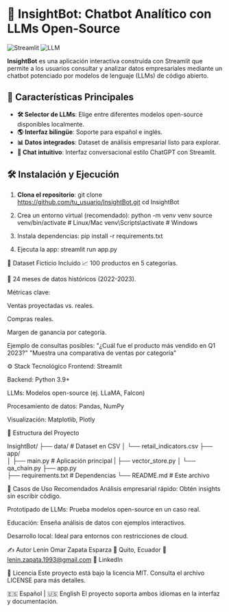 # 🚀 InsightBot: Chatbot Analítico con LLMs Open-Source

![Streamlit](https://img.shields.io/badge/Streamlit-FF4B4B?style=for-the-badge&logo=Streamlit&logoColor=white)
![LLM](https://img.shields.io/badge/LLM-Open_Source-7F52FF?style=for-the-badge)

**InsightBot** es una aplicación interactiva construida con Streamlit que permite a los usuarios consultar y analizar datos empresariales mediante un chatbot potenciado por modelos de lenguaje (LLMs) de código abierto.

## 🌟 Características Principales

- **🛠️ Selector de LLMs**: Elige entre diferentes modelos open-source disponibles localmente.
- **🌎 Interfaz bilingüe**: Soporte para español e inglés.
- **📊 Datos integrados**: Dataset de análisis empresarial listo para explorar.
- **💬 Chat intuitivo**: Interfaz conversacional estilo ChatGPT con Streamlit.

## 🛠️ Instalación y Ejecución

1. **Clona el repositorio**:
   git clone https://github.com/tu_usuario/InsightBot.git
   cd InsightBot


2. Crea un entorno virtual (recomendado):
   python -m venv venv
   source venv/bin/activate  # Linux/Mac
   venv\Scripts\activate    # Windows

3. Instala dependencias:
   pip install -r requirements.txt

4. Ejecuta la app:
   streamlit run app.py

📂 Dataset Ficticio Incluido
📈 100 productos en 5 categorías.

📅 24 meses de datos históricos (2022-2023).

Métricas clave:

Ventas proyectadas vs. reales.

Compras reales.

Margen de ganancia por categoría.

Ejemplo de consultas posibles:
"¿Cuál fue el producto más vendido en Q1 2023?"
"Muestra una comparativa de ventas por categoría"

⚙️ Stack Tecnológico
Frontend: Streamlit

Backend: Python 3.9+

LLMs: Modelos open-source (ej. LLaMA, Falcon)

Procesamiento de datos: Pandas, NumPy

Visualización: Matplotlib, Plotly

🌳 Estructura del Proyecto

InsightBot/
├── data/                     # Dataset en CSV
│   └── retail_indicators.csv
├── app/                  
│   ├── main.py               # Aplicación principal
|   ├── vector_store.py
│   └── qa_chain.py
├── app.py                   
├── requirements.txt          # Dependencias
└── README.md                 # Este archivo

💼 Casos de Uso Recomendados
Análisis empresarial rápido: Obtén insights sin escribir código.

Prototipado de LLMs: Prueba modelos open-source en un caso real.

Educación: Enseña análisis de datos con ejemplos interactivos.

Desarrollo local: Ideal para entornos con restricciones de cloud.

✍️ Autor
Lenin Omar Zapata Esparza
📍 Quito, Ecuador
📧 lenin.zapata.1993@gmail.com
🔗 LinkedIn

📜 Licencia
Este proyecto está bajo la licencia MIT. Consulta el archivo LICENSE para más detalles.

🇪🇸 Español | 🇺🇸 English
El proyecto soporta ambos idiomas en la interfaz y documentación.
